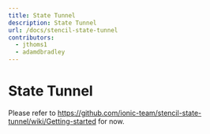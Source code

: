 ```yaml
---
title: State Tunnel
description: State Tunnel
url: /docs/stencil-state-tunnel
contributors:
  - jthoms1
  - adamdbradley
---
```


# State Tunnel

Please refer to https://github.com/ionic-team/stencil-state-tunnel/wiki/Getting-started for now.

